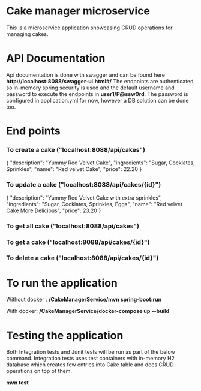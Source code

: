 # Cake manager microservice
This is a microservice application showcasing CRUD operations for managing cakes.

# API Documentation
Api documentation is done with swagger and can be found here **http://localhost:8088/swagger-ui.html#/**
The endpoints are authenticated, so in-memory spring security is used and the default username and password to execute the endpoints in **user1/P@ssw0rd**. The password is configured in application.yml for now, however a DB solution can be done too. 
# End points
### To create a cake ("localhost:8088/api/cakes")
{
"description": "Yummy Red Velvet Cake",
"ingredients": "Sugar, Cocklates, Sprinkles",
"name": "Red velvet Cake",
"price": 22.20
}

### To update a cake ("localhost:8088/api/cakes/{id}")
{
"description": "Yummy Red Velvet Cake with extra sprinkles",
"ingredients": "Sugar, Cocklates, Sprinkles, Eggs",
"name": "Red velvet Cake More Delicious",
"price": 23.20
}
### To get all cake ("localhost:8088/api/cakes")
### To get a cake ("localhost:8088/api/cakes/{id}")
### To delete a cake ("localhost:8088/api/cakes/{id}")


# To run the application
Without docker : **/CakeManagerService/mvn spring-boot:run**

With docker: **/CakeManagerService/docker-compose up --build**

# Testing the application
Both Integration tests and Junit tests will be run as part of the below command.
Integration tests uses test containers with in-memory H2 database which creates few entries into Cake table and does CRUD operations on top of them.

**mvn test**

